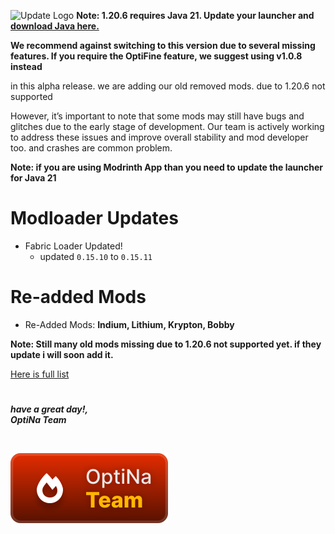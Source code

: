 ![Update Logo](https://github.com/OptiNa-Team/OptiNa-Reborn/blob/main/update_banners/hotfix_changelog_banner.png?raw=true)
**Note: 1.20.6 requires Java 21. Update your launcher and [download Java here.](https://www.oracle.com/in/java/technologies/downloads/)**

**We recommend against switching to this version due to several missing features. If you require the OptiFine feature, we suggest using v1.0.8 instead**

in this alpha release. we are adding our old removed mods. due to 1.20.6 not supported

However, it’s important to note that some mods may still have bugs and glitches due to the early stage of development. Our team is actively working to address these issues and improve overall stability and mod developer too. and crashes are common problem.


**Note: if you are using Modrinth App than you need to update the launcher for Java 21**
# Modloader Updates
- Fabric Loader Updated!
    - updated `0.15.10` to `0.15.11`
# Re-added Mods
- Re-Added Mods: **Indium, Lithium, Krypton, Bobby**


**Note: Still many old mods missing due to 1.20.6 not supported yet. if they update i will soon add it.**

[Here is full list](https://github.com/OptiNa-Team/OptiNa-Reborn/blob/modpack-list/outdated-mods.md)
 #

***have a great day!,*** <br>
***OptiNa Team***

<br>

![OptiNa Team](https://raw.githubusercontent.com/NotAGanesh/OptiNa-Team/c834c07242f36d99bc07b4e6b1219cd71d7470e0/badges/cozy.svg)
